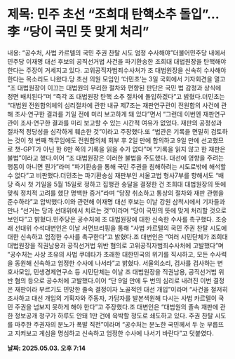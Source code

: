 # **제목: 민주 초선 “조희대 탄핵소추 돌입”…李 “당이 국민 뜻 맞게 처리”**

  내용: “공수처, 사법 카르텔의 국민 주권 찬탈 시도 엄정 수사해야”더불어민주당 내에서 민주당 이재명 대선 후보의 공직선거법 사건을 파기환송한 조희대 대법원장을 탄핵해야 한다는 주장이 거세지고 있다. 고위공직자범죄수사처가 조 대법원장을 신속히 수사해야 한다는 목소리도 나왔다.당 초선 의원 모임인 ‘더민초’는 3일 국회에서 기자회견을 열고 “조 대법원장이 이끄는 대법원의 무리한 절차와 편향된 판단은 국민 법 감정과 상식에 정면 배치된다”며 “즉각 조 대법원장 탄핵 소추 절차에 돌입하겠다”고 밝혔다.더민초는 “대법원 전원합의체의 심리절차에 관한 내규 제7조는 재판연구관이 전원합의 사건에 관해 조사·연구한 결과를 기일 전에 미리 보고하게 돼 있다”면서 “그런데 이번엔 재판연구관이 조사·연구한 결과를 미리 보고할 수 있는 시간적 여유가 없었다. 재판의 공정성과 절차적 정당성을 심각하게 훼손한 것”이라고 주장했다.또 “법관은 기록을 면밀히 검토하는 것이 첫 번째 책무임에도 전원합의체 회부 후 2일 만에 합의하고 9일 만에 선고했므로 챗-GPT가 아닌 한 6만 쪽의 기록을 읽을 수가 없다”며 “기록을 읽지 않고 한 재판은 불법”이라고 했다.이어 “조 대법원장은 이러한 불법을 주도했다. 대선에 영향을 주려는 행동이 아니면 뭔가”라며 “파기환송을 통해 국민 주권을 침해하려는 시도로밖에 해석할 수 없다”고 비판했다.더민초는 파기환송심 재판부인 서울고법 형사7부를 향해서도 “배당 즉시 첫 기일을 5월 15일로 정하고 집행관 송달을 결정한 건 조희대 대법원장의 뜻에 맞춰 정치적 고려를 했단 명백한 증거”라며 “당장 취소하고 통상의 절차와 재판 관행을 준수하라”고 압박했다.이와 관련해 이재명 대선 후보는 이날 강원 삼척시에서 기자들과 만나 “선거는 당과 선대위에서 치르는 것”이라며 “당이 국민의 뜻에 맞게 처리할 것으로 보인다”고 밝혔다.민주당은 공수처에 조 대법원장에 대한 신속한 수사를 촉구했다. 조승래 선대위 수석대변인은 이날 서면브리핑을 통해 “사법 카르텔의 국민 주권 찬탈 시도에 대한 신속하고 엄정한 수사를 촉구한다”고 밝혔다.조 대변인은 “여러 시민단체가 조희대 대법원장을 직권남용과 공직선거법 위반 혐의로 고위공직자범죄수사처에 고발했다”며 “공수처는 사상 초유의 사법 쿠데타가 초래한 대한민국의 위기를 직시하고, 모든 수사력을 동원해 신속하고 엄정한 수사에 나서라”고 밝혔다. 서울의소리, 검사를 검사하는 변호사모임, 민생경제연구소 등 시민단체는 이날 조 대법원장을 직권남용, 공직선거법 위반 혐의 등으로 공수처에 고발했다.이어 “단 9일 만에 두 번의 심리로 내려진 이번 결정은 재판이라 부르기도 민망한 졸속 결정이자 노골적인 대선 개입”이라며 “사건을 철저히 조사하고 대선 개입의 기획자와 주동자, 가담자를 발본색원해 다시는 사법 카르텔이 국민 주권을 넘보지 못하게 해야 한다”고 주장했다.조 대변인은 “대법원의 졸속 재판에 관한 정보공개 청구가 하루도 안돼 1만 건에 육박할 정도로 쇄도하고 있다. 주권 찬탈 시도를 마주한 주권자의 분노가 폭발 직전”이라며 “공수처는 분노한 국민께서 두 눈 부릅뜨고 지켜보고 계심을 명심하고 신속하고 엄정한 수사에 나서기 바란다”고 덧붙였다.

  **날짜: 2025.05.03. 오후 7:14**
